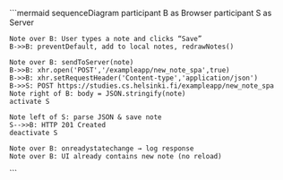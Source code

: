 \`\`\`mermaid
sequenceDiagram
    participant B as Browser
    participant S as Server

    Note over B: User types a note and clicks “Save”
    B->>B: preventDefault, add to local notes, redrawNotes()

    Note over B: sendToServer(note)
    B->>B: xhr.open('POST','/exampleapp/new_note_spa',true)
    B->>B: xhr.setRequestHeader('Content-type','application/json')
    B->>S: POST https://studies.cs.helsinki.fi/exampleapp/new_note_spa
    Note right of B: body = JSON.stringify(note)
    activate S

    Note left of S: parse JSON & save note
    S-->>B: HTTP 201 Created
    deactivate S

    Note over B: onreadystatechange → log response  
    Note over B: UI already contains new note (no reload)
\`\`\`
